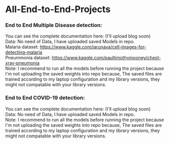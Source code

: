 # All-End-to-End-Projects
                                                                                                                                                                      
### End to End Multiple Disease detection: 

You can see the complete documentation here:  (I'll upload blog soon)                                                                                                                                                 
Data: No need of Data, I have uploaded saved Models in repo.                                                                                                                                                                           
Malaria dataset: https://www.kaggle.com/iarunava/cell-images-for-detecting-malaria                                                                                                     
Pneummonia dataset: https://www.kaggle.com/paultimothymooney/chest-xray-pneumonia                                                                                                                       
Note: I recommend to run all the models before running the project because I'm not uploading the saved weights into repo because, The saved files are trained according to my laptop configuration and my library versions, they might not compatable with your library versions.                                                                                    
                                                                                                                                                                      
### End to End COVID-19 detection: 

You can see the complete documentation here:  (I'll upload blog soon)                                                                                                                                                 
Data: No need of Data, I have uploaded saved Models in repo.                                                                                                                                                                                                                                             
Note: I recommend to run all the models before running the project because I'm not uploading the saved weights into repo because, The saved files are trained according to my laptop configuration and my library versions, they might not compatable with your library versions.  
                                                                 
